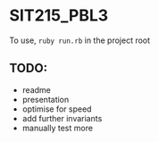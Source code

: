 # SIT215_PBL3

To use, `ruby run.rb` in the project root

## TODO:

- readme
- presentation
- optimise for speed
- add further invariants
- manually test more
